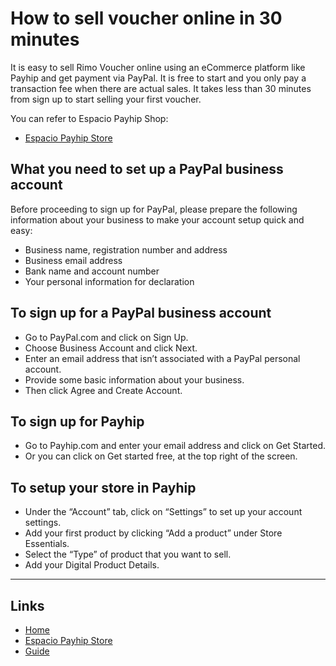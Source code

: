 # How to sell voucher online in 30 minutes

It is easy to sell Rimo Voucher online using an eCommerce platform like Payhip and get payment via PayPal. It is free to start and you only pay a transaction fee when there are actual sales. It takes less than 30 minutes from sign up to start selling your first voucher.

You can refer to Espacio Payhip Shop:

- [Espacio Payhip Store](https://payhip.com/ESPACIOSHOP)

## What you need to set up a PayPal business account

Before proceeding to sign up for PayPal, please prepare the following information about your business to make your account setup quick and easy:

- Business name, registration number and address
- Business email address
- Bank name and account number
- Your personal information for declaration

## To sign up for a PayPal business account

- Go to PayPal.com and click on Sign Up.
- Choose Business Account and click Next.
- Enter an email address that isn’t associated with a PayPal personal account.
- Provide some basic information about your business.
- Then click Agree and Create Account.

## To sign up for Payhip

- Go to Payhip.com and enter your email address and click on Get Started.
- Or you can click on Get started free, at the top right of the screen.

## To setup your store in Payhip

- Under the “Account” tab, click on “Settings” to set up your account settings.
- Add your first product by clicking “Add a product” under Store Essentials.
- Select the “Type” of product that you want to sell.
- Add your Digital Product Details.

---

## Links

- [Home](../README.md)
- [Espacio Payhip Store](https://payhip.com/ESPACIOSHOP)
- [Guide](./index.md)
